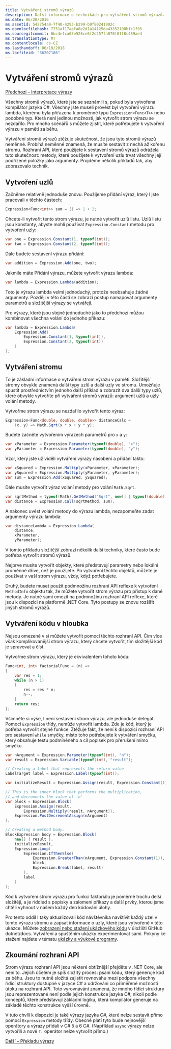 ```yaml
---
title: Vytváření stromů výrazů
description: Další informace o technikách pro vytváření stromů výrazů.
ms.date: 06/20/2016
ms.assetid: 542754a9-7f40-4293-b299-b9f80241902c
ms.openlocfilehash: 7751af17aafa8e2d1a14125da43352108b1c1f95
ms.sourcegitcommit: 6bc4efca63e526ce6f2d257fa870f01f8c459ae4
ms.translationtype: MT
ms.contentlocale: cs-CZ
ms.lasthandoff: 06/19/2018
ms.locfileid: "36207186"
---
```

# <a name="building-expression-trees"></a>Vytváření stromů výrazů

[Předchozí – Interpretace výrazy](expression-trees-interpreting.md)

Všechny stromů výrazů, které jste se seznámili s, pokud byla vytvořena kompilátor jazyka C#. Všechny jste museli provést byl vytvoření výrazu lambda, kterému byla přiřazena k proměnné typu `Expression<Func<T>>` nebo podobné typ. Která není jedinou možností, jak vytvořit strom výrazu se nezdařilo. Pro mnoho scénářů s můžete zjistit, které potřebujete k vytvoření výrazu v paměti za běhu. 

Vytváření stromů výrazů ztěžuje skutečnost, že jsou tyto stromů výrazů neměnné. Probíhá neměnné znamená, že musíte sestavit z nechá až kořenu stromu. Rozhraní API, které použijete k sestavení stromů výrazů odrážela tuto skutečnost: metody, které použijete k vytvoření uzlu trvat všechny její podřízené položky jako argumenty. Projděme několik příkladů tak, aby zobrazovalo technik.

## <a name="creating-nodes"></a>Vytvoření uzlů

Začněme relativně jednoduše znovu. Použijeme přidání výraz, který I jste pracovali v těchto částech:

```csharp
Expression<Func<int>> sum = () => 1 + 2;
```

Chcete-li vytvořit tento strom výrazu, je nutné vytvořit uzlů listu.
Uzlů listu jsou konstanty, abyste mohli používat `Expression.Constant` metodu pro vytvoření uzly:

```csharp
var one = Expression.Constant(1, typeof(int));
var two = Expression.Constant(2, typeof(int));
```

Dále budete sestavení výrazu přidání:

```csharp
var addition = Expression.Add(one, two);
```

Jakmile máte Přidání výrazu, můžete vytvořit výrazu lambda:

```csharp
var lambda = Expression.Lambda(addition);
```

Toto je výrazu lambda velmi jednoduchý, protože neobsahuje žádné argumenty.
Později v této části se zobrazí postup namapovat argumenty parametrů a složitější výrazy se vytvářejí.

Pro výrazy, které jsou stejně jednoduché jako to předchozí můžou kombinovat všechna volání do jednoho příkazu:

```csharp
var lambda = Expression.Lambda(
    Expression.Add(
        Expression.Constant(1, typeof(int)),
        Expression.Constant(2, typeof(int))
    )
);
```

## <a name="building-a-tree"></a>Vytváření stromu

To je základní informace o vytváření strom výrazu v paměti. Složitější stromy obvykle znamená další typy uzlů a další uzly ve stromu. Umožňuje spustit prostřednictvím jednoho další příklad a zobrazit dva další typy uzlů, které obvykle vytvoříte při vytváření stromů výrazů: argument uzlů a uzly volání metody.

Vytvořme strom výrazu se nezdařilo vytvořit tento výraz:

```csharp
Expression<Func<double, double, double>> distanceCalc =
    (x, y) => Math.Sqrt(x * x + y * y);
```
 
Budete začněte vytvořením výrazech parametrů pro `x` a `y`:

```csharp
var xParameter = Expression.Parameter(typeof(double), "x");
var yParameter = Expression.Parameter(typeof(double), "y");
```

Vzor, který jste už viděli vytváření výrazy násobení a přidání takto:

```csharp
var xSquared = Expression.Multiply(xParameter, xParameter);
var ySquared = Expression.Multiply(yParameter, yParameter);
var sum = Expression.Add(xSquared, ySquared);
```

Dále musíte vytvořit výraz volání metody pro volání `Math.Sqrt`.

```csharp
var sqrtMethod = typeof(Math).GetMethod("Sqrt", new[] { typeof(double) });
var distance = Expression.Call(sqrtMethod, sum);
```

A nakonec uvést volání metody do výrazu lambda, nezapomeňte zadat argumenty výrazu lambda:

```csharp
var distanceLambda = Expression.Lambda(
    distance,
    xParameter,
    yParameter);
```

V tomto příkladu složitější zobrazí několik další techniky, které často bude potřeba vytvořit stromů výrazů.

Nejprve musíte vytvořit objekty, které představují parametry nebo lokální proměnné dříve, než je použijete. Po vytvoření těchto objektů, můžete je používat v vaší strom výrazu, vždy, když potřebujete.

Druhý, budete muset použít podmnožinu rozhraní API reflexe k vytvoření `MethodInfo` objektu tak, že můžete vytvořit strom výrazu pro přístup k dané metody. Je nutné sami omezit na podmnožinu rozhraní API reflexe, které jsou k dispozici na platformě .NET Core. Tyto postupy se znovu rozšířit jiných stromů výrazů.

## <a name="building-code-in-depth"></a>Vytváření kódu v hloubka

Nejsou omezené v si můžete vytvořit pomocí těchto rozhraní API. Čím více však komplikovanější strom výrazu, který chcete vytvořit, tím složitější kód je spravovat a číst. 

Vytvořme strom výrazu, který je ekvivalentem tohoto kódu:

```csharp
Func<int, int> factorialFunc = (n) =>
{
    var res = 1;
    while (n > 1)
    {
        res = res * n;
        n--;
    }
    return res;
};
```

Všimněte si výše, I není sestavení strom výrazu, ale jednoduše delegát. Pomocí `Expression` třídy, nemůže vytvořit lambda. Zde je kód, který je potřeba vytvořit stejné funkce. Ztěžuje fakt, že není k dispozici rozhraní API pro sestavení `while` smyčky, místo toho potřebujete k vytváření smyčku, který obsahuje testu podmíněného a cíl popisek pro přerušení mimo smyčku. 

```csharp
var nArgument = Expression.Parameter(typeof(int), "n");
var result = Expression.Variable(typeof(int), "result");

// Creating a label that represents the return value
LabelTarget label = Expression.Label(typeof(int));

var initializeResult = Expression.Assign(result, Expression.Constant(1));

// This is the inner block that performs the multiplication,
// and decrements the value of 'n'
var block = Expression.Block(
    Expression.Assign(result,
        Expression.Multiply(result, nArgument)),
    Expression.PostDecrementAssign(nArgument)
);

// Creating a method body.
BlockExpression body = Expression.Block(
    new[] { result },
    initializeResult,
    Expression.Loop(
        Expression.IfThenElse(
            Expression.GreaterThan(nArgument, Expression.Constant(1)),
            block,
            Expression.Break(label, result)
        ),
        label
    )
);
```

Kód k vytvoření strom výrazu pro funkci faktoriálu je poměrně trochu delší složitěji, a je riddled s popisky a zalomení příkazy a další prvky, kterou jsme chtěli vyhnout v našem každý den kódování úlohy. 

Pro tento oddíl I taky aktualizovali kód návštěvníka navštívit každý uzel v tomto výrazu stromu a zapsat informace o uzly, které jsou vytvořené v této ukázce. Můžete [zobrazení nebo stažení ukázkového kódu](https://github.com/dotnet/samples/tree/master/csharp/expression-trees) v úložišti GitHub dotnet/docs. Vytváření a spuštěním ukázky experimentovat sami. Pokyny ke stažení najdete v tématu [ukázky a výukové programy](../samples-and-tutorials/index.md#viewing-and-downloading-samples).

## <a name="examining-the-apis"></a>Zkoumání rozhraní API

Strom výrazu rozhraní API jsou některé obtížnější přejděte v .NET Core, ale není to. Jejich účelem je spíš složitý proces: psaní kódu, který generuje kód za běhu. Jsou to nutně složitá zajistit rovnováhu mezi podpora všechny řídicí struktury dostupné v jazyce C# a udržování co přiměřené možnosti útoku na rozhraní API. Toto vyrovnávání znamená, že mnoho řídicí struktury jsou reprezentované není podle jejich konstrukce jazyka C#, nikoli podle konceptů, které představují základní logiku, která kompilátor generuje na základě těchto konstrukce vyšší úrovně. 

V tuto chvíli k dispozici je také výrazy jazyka C#, které nelze sestavit přímo pomocí `Expression` metody třídy. Obecně platí tyto bude nejnovější operátory a výrazy přidali v C# 5 a 6 C#. (Například `async` výrazy nelze vytvořili a nové `?.` operátor nelze vytvořit přímo.)

[Další – Překladu výrazy](expression-trees-translating.md)
